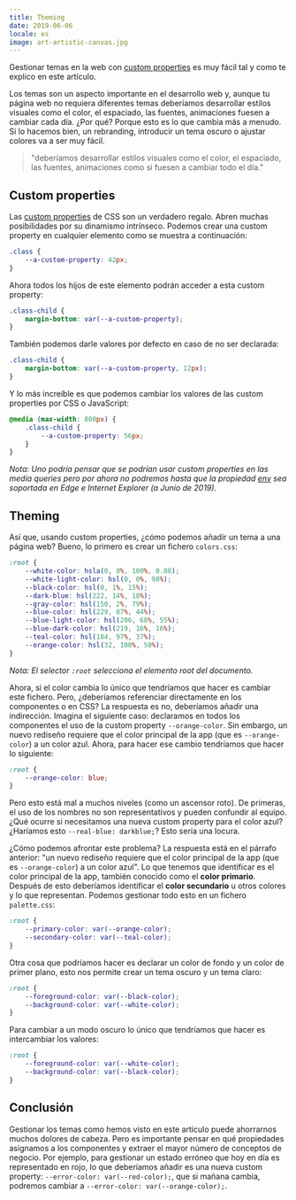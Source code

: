 ```yaml
---
title: Theming
date: 2019-06-06
locale: es
image: art-artistic-canvas.jpg
---
```


Gestionar temas en la web con [custom properties](https://developer.mozilla.org/en-US/docs/Web/CSS/--*) es muy fácil tal y como te explico en este artículo.

<!-- more -->

Los temas son un aspecto importante en el desarrollo web y, aunque tu página web no requiera diferentes temas deberíamos desarrollar estilos visuales como el color, el espaciado, las fuentes, animaciones fuesen a cambiar cada día. ¿Por qué? Porque esto es lo que cambia más a menudo. Si lo hacemos bien, un rebranding, introducir un tema oscuro o ajustar colores va a ser muy fácil.

> "deberíamos desarrollar estilos visuales como el color, el espaciado, las fuentes, animaciones como si fuesen a cambiar todo el día."

## Custom properties

Las [custom properties](https://developer.mozilla.org/en-US/docs/Web/CSS/--*) de CSS son un verdadero regalo. Abren muchas posibilidades por su dinamismo intrínseco. Podemos crear una custom property en cualquier elemento como se muestra a continuación:

```css
.class {
    --a-custom-property: 42px;
}
```

Ahora todos los hijos de este elemento podrán acceder a esta custom property:

```css
.class-child {
    margin-bottom: var(--a-custom-property);
}
```

También podemos darle valores por defecto en caso de no ser declarada:

```css
.class-child {
    margin-bottom: var(--a-custom-property, 12px);
}
```

Y lo más increíble es que podemos cambiar los valores de las custom properties por CSS o JavaScript:

```css
@media (max-width: 800px) {
    .class-child {
        --a-custom-property: 56px;
    }
}
```

_Nota: Uno podría pensar que se podrían usar custom properties en las media queries pero por ahora no podremos hasta que la propiedad [env](https://developer.mozilla.org/en-US/docs/Web/CSS/env) sea soportada en Edge e Internet Explorer (a Junio de 2019)._

## Theming

Así que, usando custom properties, ¿cómo podemos añadir un tema a una página web? Bueno, lo primero es crear un fichero `colors.css`:

```css
:root {
    --white-color: hsla(0, 0%, 100%, 0.88);
    --white-light-color: hsl(0, 0%, 98%);
    --black-color: hsl(0, 1%, 15%);
    --dark-blue: hsl(222, 14%, 18%);
    --gray-color: hsl(150, 2%, 79%);
    --blue-color: hsl(229, 87%, 44%);
    --blue-light-color: hsl(206, 68%, 55%);
    --blue-dark-color: hsl(219, 16%, 16%);
    --teal-color: hsl(184, 97%, 37%);
    --orange-color: hsl(32, 100%, 50%);
}
```

_Nota: El selector `:root` selecciona el elemento root del documento._

Ahora, si el color cambia lo único que tendríamos que hacer es cambiar este fichero. Pero, ¿deberíamos referenciar directamente en los componentes o en CSS? La respuesta es no, deberíamos añadir una indirección. Imagina el siguiente caso: declaramos en todos los componentes el uso de la custom property `--orange-color`. Sin embargo, un nuevo rediseño requiere que el color principal de la app (que es `--orange-color`) a un color azul. Ahora, para hacer ese cambio tendríamos que hacer lo siguiente:

```css
:root {
    --orange-color: blue;
}
```

Pero esto está mal a muchos niveles (como un ascensor roto). De primeras, el uso de los nombres no son representativos y pueden confundir al equipo. ¿Qué ocurre si necesitamos una nueva custom property para el color azul? ¿Haríamos esto `--real-blue: darkblue;`? Esto sería una locura.

¿Cómo podemos afrontar este problema? La respuesta está en el párrafo anterior: "un nuevo rediseño requiere que el color principal de la app (que es `--orange-color`) a un color azul". Lo que tenemos que identificar es el color principal de la app, también conocido como el **color primario**. Después de esto deberíamos identificar el **color secundario** u otros colores y lo que representan. Podemos gestionar todo esto en un fichero `palette.css`:

```css
:root {
    --primary-color: var(--orange-color);
    --secondary-color: var(--teal-color);
}
```

Otra cosa que podríamos hacer es declarar un color de fondo y un color de primer plano, esto nos permite crear un tema oscuro y un tema claro:

```css
:root {
    --foreground-color: var(--black-color);
    --background-color: var(--white-color);
}
```

Para cambiar a un modo oscuro lo único que tendríamos que hacer es intercambiar los valores:

```css
:root {
    --foreground-color: var(--white-color);
    --background-color: var(--black-color);
}
```

## Conclusión

Gestionar los temas como hemos visto en este artículo puede ahorrarnos muchos dolores de cabeza. Pero es importante pensar en qué propiedades asignamos a los componentes y extraer el mayor número de conceptos de negocio. Por ejemplo, para gestionar un estado erróneo que hoy en día es representado en rojo, lo que deberíamos añadir es una nueva custom property: `--error-color: var(--red-color);`, que si mañana cambia, podremos cambiar a `--error-color: var(--orange-color);`.
